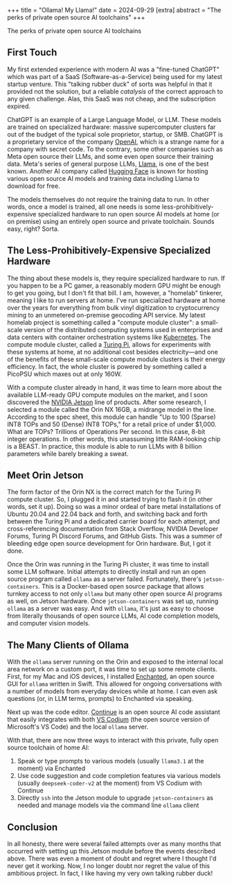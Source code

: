 +++
title = "Ollama! My Llama!"
date = 2024-09-29
[extra]
abstract = "The perks of private open source AI toolchains"
+++

The perks of private open source AI toolchains

## First Touch

My first extended experience with modern AI was a "fine-tuned ChatGPT" which was part of a SaaS (Software-as-a-Service) being used for my latest startup venture. This "talking rubber duck" of sorts was helpful in that it provided not the solution, but a reliable _catalysis_ of the correct approach to any given challenge. Alas, this SaaS was not cheap, and the subscription expired.

ChatGPT is an example of a Large Language Model, or LLM. These models are trained on specialized hardware: massive supercomputer clusters far out of the budget of the typical sole proprietor, startup, or SMB. ChatGPT is a proprietary service of the company [OpenAI](https://openai.com), which is a strange name for a company with secret code. To the contrary, some other companies such as Meta open source their LLMs, and some even open source their training data. Meta's series of general purpose LLMs, [Llama](https://github.com/meta-llama/llama-models), is one of the best known. Another AI company called [Hugging Face](https://huggingface.co) is known for hosting various open source AI models and training data including Llama to download for free. 

The models themselves do not require the training data to run. In other words, once a model is trained, all one needs is some less-prohibitively-expensive specialized hardware to run open source AI models at home (or on premise) using an entirely open source and private toolchain. Sounds easy, right? Sorta.

## The Less-Prohibitively-Expensive Specialized Hardware

The thing about these models is, they require specialized hardware to run. If you happen to be a PC gamer, a reasonably modern GPU might be enough to get you going, but I don't fit that bill. I am, however, a "homelab" tinkerer, meaning I like to run servers at home. I've run specialized hardware at home over the years for everything from bulk vinyl digitization to cryptocurrency mining to an unmetered on-premise geocoding API service. My latest homelab project is something called a "compute module cluster": a small-scale version of the distributed computing systems used in enterprises and data centers with container orchestration systems like [Kubernetes](https://kubernetes.io). The compute module cluster, called a [Turing Pi](https://turingpi.com), allows for experiments with these systems at home, at no additional cost besides electricity—and one of the benefits of these small-scale compute module clusters is their energy efficiency. In fact, the whole cluster is powered by something called a PicoPSU which maxes out at only 160W.

With a compute cluster already in hand, it was time to learn more about the available LLM-ready GPU compute modules on the market, and I soon discovered the [NVIDIA Jetson](https://developer.nvidia.com/embedded-computing) line of products. After some research, I selected a module called the Orin NX 16GB, a midrange model in the line. According to the spec sheet, this module can handle "Up to 100 (Sparse) INT8 TOPs and 50 (Dense) INT8 TOPs," for a retail price of under $1,000. What are TOPs? Trillions of Operations Per second. In this case, 8-bit integer operations. In other words, this unassuming little RAM-looking chip is a BEAST. In practice, this module is able to run LLMs with 8 billion parameters while barely breaking a sweat.

## Meet Orin Jetson

The form factor of the Orin NX is the correct match for the Turing Pi compute cluster. So, I plugged it in and started trying to flash it (in other words, set it up). Doing so was a minor ordeal of bare metal installations of Ubuntu 20.04 and 22.04 back and forth, and switching back and forth between the Turing Pi and a dedicated carrier board for each attempt, and cross-referencing documentation from Stack Overflow, NVIDIA Developer Forums, Turing Pi Discord Forums, and GitHub Gists. This was a summer of bleeding edge open source development for Orin hardware. But, I got it done.

Once the Orin was running in the Turing Pi cluster, it was time to install some LLM software. Initial attempts to directly install and run an open source program called `ollama` as a server failed. Fortunately, there's `jetson-containers`. This is a Docker-based open source package that allows turnkey access to not only `ollama` but many other open source AI programs as well, on Jetson hardware. Once `jetson-containers` was set up, running `ollama` as a server was easy. And with `ollama`, it's just as easy to choose from literally thousands of open source LLMs, AI code completion models, and computer vision models. 

## The Many Clients of Ollama

With the `ollama` server running on the Orin and exposed to the internal local area network on a custom port, it was time to set up some remote clients. First, for my Mac and iOS devices, I installed [Enchanted](https://github.com/AugustDev/enchanted), an open source GUI for `ollama` written in Swift. This allowed for ongoing conversations with a number of models from everyday devices while at home. I can even ask questions (or, in LLM terms, prompts) to Enchanted via speaking.

Next up was the code editor. [Continue](https://www.continue.dev) is an open source AI code assistant that easily integrates with both [VS Codium](https://vscodium.com) (the open source version of Microsoft's VS Code) and the local `ollama` server. 

With that, there are now three ways to interact with this private, fully open source toolchain of home AI:
1. Speak or type prompts to various models (usually `llama3.1` at the moment) via Enchanted
2. Use code suggestion and code completion features via various models (usually `deepseek-coder-v2` at the moment) from VS Codium with Continue
3. Directly `ssh` into the Jetson module to upgrade `jetson-containers` as needed and manage models via the command line `ollama` client
 
## Conclusion

In all honesty, there were several failed attempts over as many months that occurred with setting up this Jetson module before the events described above. There was even a moment of doubt and regret where I thought I'd never get it working. Now, I no longer doubt nor regret the value of this ambitious project. In fact, I like having my very own talking rubber duck!
